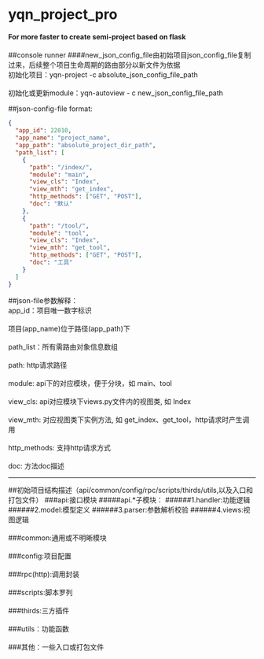 # yqn_project_pro
#### For more faster to create semi-project based on flask

##console runner
####new_json_config_file由初始项目json_config_file复制过来，后续整个项目生命周期的路由部分以新文件为依据
<br/>初始化项目：yqn-project -c absolute_json_config_file_path</br>
<br/>初始化或更新module：yqn-autoview - c new_json_config_file_path</br>

##json-config-file format:
```json
{
  "app_id": 22010,
  "app_name": "project_name",
  "app_path": "absolute_project_dir_path",
  "path_list": [
    {
      "path": "/index/", 
      "module": "main",
      "view_cls": "Index",
      "view_mth": "get_index",
      "http_methods": ["GET", "POST"],
      "doc": "默认"
    },
    {
      "path": "/tool/",
      "module": "tool",
      "view_cls": "Index",
      "view_mth": "get_tool",
      "http_methods": ["GET", "POST"],
      "doc": "工具"
    }
  ]
}
```

##json-file参数解释：
<br/>app_id：项目唯一数字标识</br>
<br/>项目(app_name)位于路径(app_path)下</br>
<br/>path_list：所有需路由对象信息数组</br>
<br/>path: http请求路径</br>
<br/>module: api下的对应模块，便于分块，如 main、tool</br>
<br/>view_cls: api对应模块下views.py文件内的视图类, 如 Index</br>
<br/>view_mth: 对应视图类下实例方法, 如 get_index、get_tool，http请求时产生调用</br>
<br/>http_methods: 支持http请求方式</br>
<br/>doc: 方法doc描述</br>

****
##初始项目结构描述（api/common/config/rpc/scripts/thirds/utils,以及入口和打包文件）
###api:接口模块
#####api.*子模块：
######1.handler:功能逻辑
######2.model:模型定义
######3.parser:参数解析校验
######4.views:视图逻辑
<br/></br>
###common:通用或不明晰模块
<br/></br>
###config:项目配置
<br/></br>
###rpc(http):调用封装
<br/></br>
###scripts:脚本罗列
<br/></br>
###thirds:三方插件
<br/></br>
###utils：功能函数
<br/></br>
###其他：一些入口或打包文件



